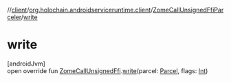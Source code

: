 //[client](../../../index.md)/[org.holochain.androidserviceruntime.client](../index.md)/[ZomeCallUnsignedFfiParceler](index.md)/[write](write.md)

# write

[androidJvm]\
open override fun [ZomeCallUnsignedFfi](../-zome-call-unsigned-ffi/index.md).[write](write.md)(parcel: [Parcel](https://developer.android.com/reference/kotlin/android/os/Parcel.html), flags: [Int](https://kotlinlang.org/api/core/kotlin-stdlib/kotlin/-int/index.html))